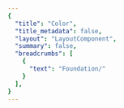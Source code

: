 ```yaml
---
{
  "title": "Color",
  "title_metadata": false,
  "layout": "LayoutComponent",
  "summary": false,
  "breadcrumbs": [
    {
      "text": "Foundation/"
    }
  ],
}
---
```

<cdr-doc-tabs :labels="['Overview', 'Guidelines', 'Brand Palette']">
<template slot="Overview">
<cdr-doc-table-of-contents-shell>
  

Color design tokens store the fundamental color decisions of REI’s visual language:
  - Naming entities to store visual design attributes such as color specifications
  - Replacing hard-coded values such as hex values for color
  - Maintaining a scalable and consistent visual system for UI development
  - Delivering updates to the brand identity with minimal impact to the code
  - Specifying a hierarchical and semantically defined system


## Color Tokens

### Web and Mobile
List of color tokens with descriptions and values. Web and mobile color tokens have identical hex values but the naming pattern differs. For example, color token names are:
  - **For Web:** cdr-color-text-primary-lightmode 
  - **For Android:** cdr_color_text_primary_lightmode

#### Background

| Token              | Token Name and Usage                   | Token Values        |
| :----------------- | :------------------------------------- | :------------------ |
| `CSS code` | **cdr-color-background-form-input-lightmode** <br>Only use for light background color - lightest value    | #ffffff <br>r255  g255  b255  |
| `CSS code` | **cdr-color-background-lighter** <br>Only use for light background color - value is between light and lightest   | #fafafa <br>r250  g250  b250  |
| `CSS code` | **cdr-color-background-light** <br>Only use for light background color <br>  | #f7f7f7 <br>r247  g247  b247  |
| `CSS code` | **cdr-color-background-dark** <br>Only use for dark background color   | #292929 <br>r41  g41  b41  |
| `CSS code` | **cdr-color-background-darker** <br>Only use for dark background color - darkest value   | #1a1a1a <br>r26  g26  b26  |

<br>

#### Typography Colors
##### Text or Foreground Colors on Light Backgrounds

| Token              | Token Name and Usage                   | Token Values        |
| :----------------- | :------------------------------------- | :------------------ |
| `CSS code` | **cdr-color-text-primary-lightmode** <br>Primary body text color on a light background    | #292929<br>r41  g41  b41  |
| `CSS code` | **cdr-color-text-secondary-lightmode** <br>Secondary or supplemental text color on a light background   | #616161<br>r97  g97  b97  |
| `CSS code` | **cdr-color-text-link-lightmode** <br>Link text color on a light background   | #3278ae<br>r50  g120  b174  |
| `CSS code` | **cdr-color-text-disabled-lightmode** <br>Disabled text color for interactive UI elements on a light background   | #b8b8b8<br>r184  g184  b184  |
| `CSS code` | **cdr-color-text-error-lightmode** <br>Error text color on a light background   | #b5292b<br>r181  g41  b43  |

<br>

##### Text or Foreground Colors on Dark Backgrounds

| Token              | Token Name and Usage                   | Token Values        |
| :----------------- | :------------------------------------- | :------------------ |
| `CSS code` | **cdr-color-text-primary-darkmode** <br>Primary body text color on a dark background     | #fafafa<br>r250  g250  b250  |
| `CSS code` | **cdr-color-text-secondary-darkmode** <br>Secondary or supplemental text color on a dark background    | #999999<br>r153  g153  b153  |
| `CSS code` | **cdr-color-text-link-darkmode** <br>Link text color on a dark background    | #5197cd<br>r81  g151  b205  |
| `CSS code` | **cdr-color-text-disabled-darkmode** <br>Disabled text color for interactive UI elements on a dark background    | #616161<br>r97  g97  b97  |
| `CSS code` | **cdr-color-text-error-darkmode** <br>Error text color on a dark background     | #e86868<br>r232  g104  b104  |


<br>

#### Forms Colors
##### Text and Backgrounds for Forms on Light Backgrounds

| Token              | Token Name and Usage                   | Token Values        |
| :----------------- | :------------------------------------- | :------------------ |
| `CSS code` | **cdr-color-text-form-label-lightmode** <br>Label text color for forms on a light background. Can also be used for input entry text    | #292929<br>r41  g41  b41  |
| `CSS code` | **cdr-color-text-form-placeholder-lightmode** <br>Placeholder text color for forms on a light background     | #616161<br>r97  g97  b97  |
| `CSS code` | **cdr-color-text-form-disabled-lightmode** <br>Disabled text color for forms on a light background     | #b8b8b8<br>r184  g184  b184  |
| `CSS code` | **cdr-color-background-form-lightmode** <br>Light background color for forms    | #ffffff<br>r255  g255  b255  |
| `CSS code` | **cdr-color-background-form-input-lightmode** <br>Light background color for input control    | #ffffff<br>r255  g255  b255  |

<br>

##### Text and Backgrounds for Forms on Dark Backgrounds

| Token              | Token Name and Usage                   | Token Values        |
| :----------------- | :------------------------------------- | :------------------ |
| `CSS code` | **cdr-color-text-form-label-darkmode** <br>Label text color for forms on a dark background. Can also be used for input entry text    | #fafafa<br>r250  g250  b250   |
| `CSS code` | **cdr-color-text-form-placeholder-darkmode** <br>Placeholder text color for forms on a dark background     | #999999<br>r153  g153  b153   |
| `CSS code` | **cdr-color-text-form-disabled-darkmode** <br>Disabled text color for forms on a dark background     | #616161<br>r97  g97  b97   |
| `CSS code` | **cdr-color-background-form-darkmode** <br>Dark background color for forms    | #292929<br>r41  g41  b41  |
| `CSS code` | **cdr-color-background-form-input-darkmode** <br>Dark background color for input control    | #292929<br>r41  g41  b41  |

<br>

#### Border Colors
##### For Light Backgrounds

| Token              | Token Name and Usage                   | Token Values        |
| :----------------- | :------------------------------------- | :------------------ |
| `CSS code` | **cdr-color-border-primary-lightmode** <br>Primary border color for light background    | #616161<br>r97  g97  b97  |
| `CSS code` | **cdr-color-border-secondary-lightmode** <br>Secondary border color for light background    | #b8b8b8<br>r184  g184  b184  |
| `CSS code` | **cdr-color-border-disabled-lightmode** <br>Border color for disabled state for light background     | #dadada<br>r218  g218  b218  |
| `CSS code` | **cdr-color-border-error-lightmode** <br>Border color for error validation state for light background     | #e86868<br>r232  g104  b104  |
| `CSS code` | **cdr-color-border-selected-lightmode** <br>     | #2b6692<br><nobr>r43  g102  b146  |

<br>

##### For Dark Backgrounds

| Token              | Token Name and Usage                   | Token Values        |
| :----------------- | :------------------------------------- | :------------------ |
| `CSS code` | **cdr-color-border-secondary-darkmode** <br>Secondary border color for dark background    | #999999<br>r153  g153  b153   | 


<br>

</cdr-doc-table-of-contents-shell>
</template>




<template slot="Guidelines">
<cdr-doc-table-of-contents-shell>

Cedar offers a range of colors designed to be accessed, understood, and used by all people regardless of their age, background, or ability. We meet or exceed color contrast [WCAG AA accessibility standards](https://www.w3.org/WAI/standards-guidelines/wcag/).

## Examples
<do-dont :examples="[
  {
    type: 'do',
    image: 'color-illustrations/color_1_do.png',
    caption: 'use approved background colors to separate content areas'
  },
  {
    type: 'dont',
    image: 'color-illustrations/color_1_dont.png',
    caption: 'use accent colors as backgrounds'
  }
]" />

<br>

<do-dont :examples="[
  {
    type: 'do',
    image: 'color-illustrations/color_2_do.png',
    caption: 'arrange background colors to promote page hierarchy by minimizing shifts in background'
  },
  {
    type: 'dont',
    image: 'color-illustrations/color_2_dont.png',
    caption: 'alternate background colors in visually jarring ways'
  }
]" />

<br>

## Accessibility 
Text choices should be paired with their corresponding background color to ensure accessibility. Legend descriptions for WCAG contrast ratios requirements are:
  - **AAA:** 7:1 for normal text and 4.5:1 for large text 
  - **AA:** 4.5:1 for normal text and 3:1 for large text
  - **AA-LG:** Only for large text, graphical objects and user interface components

Note: Large text is defined as 18 point (typically 24px) or larger or with bold style, 14 point (typically 18.66px) or larger

<br>

### For Light Backgrounds
WCAG color contrast ratios for frequently used Cedar color tokens for text or foreground colors on light background colors.

#### cdr-color-background-lightest
<table>
  <tbody>
    <tr>
      <td> <cdr-img class="cdr-doc-article-img" :src="$withBase(`/color-illustrations/wcag_rating_bkgnd_lightest_primary_4-3.png`)"/> </td>
      <td>cdr-color-text-primary-lightmode  <br>AAA 14.55:1  </td>
    </tr>
    <tr>
      <td> <cdr-img class="cdr-doc-article-img" :src="$withBase(`/color-illustrations/wcag_rating_bkgnd_lightest_secondary_4-3.png`)"/> </td>
      <td>cdr-color-text-secondary-lightmode <br>AA 6.19:1 </td>
    </tr>
    <tr>
      <td> <cdr-img class="cdr-doc-article-img" :src="$withBase(`/color-illustrations/wcag_rating_bkgnd_lightest_link_4-3.png`)"/> </td>
      <td>cdr-color-text-link-lightmode <br>AA 4.74:1 </td>
    </tr>
    <tr>
      <td> <cdr-img class="cdr-doc-article-img" :src="$withBase(`/color-illustrations/wcag_rating_bkgnd_lightest_error_4-3.png`)"/> </td>
      <td>cdr-color-text-error-lightmode <br>AA 6.33:1 </td>
    </tr>
    <tr>
      <td> <cdr-img class="cdr-doc-article-img" :src="$withBase(`/color-illustrations/wcag_rating_bkgnd_lightest_disabled_4-3.png`)"/> </td>
      <td>cdr-color-text-disabled-lightmode <br>FAIL 1.98:1 </td>
    </tr>
  </tbody>
</table>

<br>

#### cdr-color-background-lighter
<table>
  <tbody>
    <tr>
      <td> <cdr-img class="cdr-doc-article-img" :src="$withBase(`/color-illustrations/wcag_rating_bkgnd_lighter_primary_4-3.png`)"/> </td>
      <td>cdr-color-text-primary-lightmode  <br>AAA 13.94:1   </td>
    </tr>
    <tr>
      <td> <cdr-img class="cdr-doc-article-img" :src="$withBase(`/color-illustrations/wcag_rating_bkgnd_lighter_secondary_4-3.png`)"/> </td>
      <td>cdr-color-text-secondary-lightmode <br>AA 5.93:1   </td>
    </tr>
    <tr>
      <td> <cdr-img class="cdr-doc-article-img" :src="$withBase(`/color-illustrations/wcag_rating_bkgnd_lighter_link_4-3.png`)"/> </td>
      <td>cdr-color-text-link-lightmode <br>AA 4.54:1  </td>
    </tr>
    <tr>
      <td> <cdr-img class="cdr-doc-article-img" :src="$withBase(`/color-illustrations/wcag_rating_bkgnd_lighter_error_4-3.png`)"/> </td>
      <td>cdr-color-text-error-lightmode <br>AA 6.07:1 </td>
    </tr>
    <tr>
      <td> <cdr-img class="cdr-doc-article-img" :src="$withBase(`/color-illustrations/wcag_rating_bkgnd_lighter_disabled_4-3.png`)"/> </td>
      <td>cdr-color-text-disabled-lightmode <br>FAIL 1.90:1 </td>
    </tr>
  </tbody>
</table>

<br>

#### cdr-color-background-light
<table>
  <tbody>
    <tr>
      <td> <cdr-img class="cdr-doc-article-img" :src="$withBase(`/color-illustrations/wcag_rating_bkgnd_light_primary_4-3.png`)"/> </td>
      <td>cdr-color-text-primary-lightmode  <br>AAA 13.58:1  </td>
    </tr>
    <tr>
      <td> <cdr-img class="cdr-doc-article-img" :src="$withBase(`/color-illustrations/wcag_rating_bkgnd_light_secondary_4-3.png`)"/> </td>
      <td>cdr-color-text-secondary-lightmode <br>AA 5.78:1  </td>
    </tr>
    <tr>
      <td> <cdr-img class="cdr-doc-article-img" :src="$withBase(`/color-illustrations/wcag_rating_bkgnd_light_link_4-3.png`)"/> </td>
      <td>cdr-color-text-link-lightmode <br>AA-LG 4.42:1 </td>
    </tr>
    <tr>
      <td> <cdr-img class="cdr-doc-article-img" :src="$withBase(`/color-illustrations/wcag_rating_bkgnd_light_error_4-3.png`)"/> </td>
      <td>cdr-color-text-error-lightmode <br>AA 5.91:1 </td>
    </tr>
    <tr>
      <td> <cdr-img class="cdr-doc-article-img" :src="$withBase(`/color-illustrations/wcag_rating_bkgnd_light_disabled_4-3.png`)"/> </td>
      <td>cdr-color-text-disabled-lightmode <br>FAIL 1.85:1  </td>
    </tr>
  </tbody>
</table> 

<br>


### For Dark Backgrounds
WCAG color contrast ratios for frequently used Cedar color tokens for text or foreground colors on dark background colors.

#### cdr-color-background-dark
<table>
  <tbody>
    <tr>
      <td> <cdr-img class="cdr-doc-article-img" :src="$withBase(`/color-illustrations/wcag_rating_bkgnd_dark_primary_4-3.png`)"/> </td>
      <td>cdr-color-text-primary-darkmode  <br>AAA 13.94:1 </td>
    </tr>
    <tr>
      <td> <cdr-img class="cdr-doc-article-img" :src="$withBase(`/color-illustrations/wcag_rating_bkgnd_dark_secondary_4-3.png`)"/> </td>
      <td>cdr-color-text-secondary-darkmode <br>AA 5.11:1 </td>
    </tr>
    <tr>
      <td> <cdr-img class="cdr-doc-article-img" :src="$withBase(`/color-illustrations/wcag_rating_bkgnd_dark_link_4-3.png`)"/> </td>
      <td>cdr-color-text-link-darkmode <br>AA 4.61:1  </td>
    </tr>
    <tr>
      <td> <cdr-img class="cdr-doc-article-img" :src="$withBase(`/color-illustrations/wcag_rating_bkgnd_dark_error_4-3.png`)"/> </td>
      <td>cdr-color-text-error-darkmode <br>AA 4.58:1 </td>
    </tr>
    <tr>
      <td> <cdr-img class="cdr-doc-article-img" :src="$withBase(`/color-illustrations/wcag_rating_bkgnd_dark_disabled_4-3.png`)"/> </td>
      <td>cdr-color-text-disabled-darkmode <br>FAIL 2.35:1  </td>
    </tr>
  </tbody>
</table>

<br>

#### cdr-color-background-darker
<table>
  <tbody>
    <tr>
      <td> <cdr-img class="cdr-doc-article-img" :src="$withBase(`/color-illustrations/wcag_rating_bkgnd_darker_primary_4-3.png`)"/> </td>
      <td>cdr-color-text-primary-darkmode  <br>AAA 16.67:1 </td>
    </tr>
    <tr>
      <td> <cdr-img class="cdr-doc-article-img" :src="$withBase(`/color-illustrations/wcag_rating_bkgnd_darker_secondary_4-3.png`)"/> </td>
      <td>cdr-color-text-secondary-darkmode <br>AA 6.11:1 </td>
    </tr>
    <tr>
      <td> <cdr-img class="cdr-doc-article-img" :src="$withBase(`/color-illustrations/wcag_rating_bkgnd_darker_link_4-3.png`)"/> </td>
      <td>cdr-color-text-link-darkmode <br>AA 5.52:1  </td>
    </tr>
    <tr>
      <td> <cdr-img class="cdr-doc-article-img" :src="$withBase(`/color-illustrations/wcag_rating_bkgnd_darker_error_4-3.png`)"/> </td>
      <td>cdr-color-text-error-darkmode <br>AA 5.48:1 </td>
    </tr>
    <tr>
      <td> <cdr-img class="cdr-doc-article-img" :src="$withBase(`/color-illustrations/wcag_rating_bkgnd_darker_disabled_4-3.png`)"/> </td>
      <td>cdr-color-text-disabled-darkmode <br>FAIL 2.81:1  </td>
    </tr>
  </tbody>
</table>

<br>

</cdr-doc-table-of-contents-shell>
</template>




<template slot="Brand Palette">
<cdr-doc-table-of-contents-shell>

<cdr-doc-alert style="border: 1px solid #c77523; border-left: 8px solid #c77523;">These values are NOT to be used by developers for creating custom UI.<br>If you are extending or modifying an existing Cedar component please work with the design system team to add support for your enhancements.</cdr-doc-alert>

Colors from Cedar’s base color palette are use throughout Cedar components and design recommendations. Use these values when:
  - Requesting or updating for an existing Cedar component
  - Requesting a new token 
  - Developing a new component that will be adopted by Cedar Design System
  
Note that the values on this page:
  - May not have a long lifespan
  - May alter the value more frequently
  - May be used for a wide variety of purposes

**Requesting a Token**
If you have a request for a token that is missing, you can [submit a pull request to the cedar-token repo](https://www.npmjs.com/package/@rei/cdr-tokens#addingupdating-tokens) or ask in the #cedar-users-support Slack channel. View <cdr-link :href=“$withBase(‘/foundation/design-tokens?active-link=adding-tokens-to-the-repository’)“>requirements</cdr-link> in the Adding Tokens to the repository on the Design Tokens article.  

**Developing or Updating Cedar Components**
The Cedar team welcomes contributions from the digital community at REI. If you are interested in contributing design or code, please reach out at in Slack at #cedar-user-support, email cedar@rei.com, or talk to your manager.


## Color Palette
### Grey Colors
Grey colors support the cohesive use of typography, backgrounds, and borders across the digital ecosystem. 

| Color               | Values              | TokenS Using                 |
| :------------------ | :------------------ | :--------------------------- |
| *IMAGE: clean-slate* | #ffffff<br> r255  g255  b255 | cdr-color-background-lightest <br>cdr-color-background-form-lightmode<br>cdr-color-background-form-input-lightmode  |
| *IMAGE: moon-shot* | #fafafa<br>r250  g250  b250 | cdr-color-background-lighter <br>cdr-color-text-primary-darkmode <br>cdr-color-text-form-label-darkmode <br>cdr-color-border-primary-darkmode  |
| *IMAGE: the-tooth* | #f7f7f7<br>r247  g247  b247 | cdr-color-background-light  |
| *IMAGE: partly-cloudy* | #dadada<br>r218  g218  b218 | cdr-color-border-disabled-lightmode  |
| *IMAGE: grey-matter* | #b8b8b8<br>r184  g184  b184 | cdr-color-text-disabled-lightmode <br>cdr-color-text-form-disabled-lightmode <br>cdr-color-border-secondary-lightmode  |
| *IMAGE: holy-smoke* | #999999<br>r153  g153  b153 | cdr-color-text-secondary-darkmode <br>cdr-color-text-form-placeholder-darkmode <br>cdr-color-border-secondary-darkmode   |
| *IMAGE: coal-train* | #7a7a7a<br> r122  g122  b122 | N/A  |
| *IMAGE: taken-for-granite* | #616161<br>r97  g97  b97 | cdr-color-text-secondary-lightmode <br>cdr-color-text-form-placeholder-lightmode <br>cdr-color-text-disabled-darkmode <br>cdr-color-text-form-disabled-darkmode <br>cdr-color-border-primary-lightmode  |
| *IMAGE: threat-level-midnight* | #434343<br>r67  g67  b67 | N/A  |
| *IMAGE: heart-of-darkness* | #292929<br>r41  g41  b41 | cdr-color-background-dark <br>cdr-color-background-form-darkmode <br>cdr-color-background-form-input-darkmode <br>cdr-color-text-primary-lightmode <br>cdr-color-text-form-label-lightmode  |
| *IMAGE: lost-in-space* | #1a1a1a<br>r26  g26  b26  | cdr-color-background-darker  |

<br>

### Tan Colors
Tan or brand colors are core to the co-op. They’re often used as backgrounds when an experience calls for a stronger brand impression.

| Color               | Values              | Tokens Using                 |
| :------------------ | :------------------ | :--------------------------- |
| *IMAGE: moose-tooth* | #faf9f5<br>r250  g249  b245 | N/A  |
| *IMAGE: hissing-llamas* | #f1efe4<br>r241  g239  b228  | N/A  |


<br>

### Blue Colors
Blue colors are used in a variety of scenarios such as prompting user actions, communicating informational messaging, and indicating links within body copy.

| Color               | Values              | Tokens Using                 |
| :------------------ | :------------------ | :--------------------------- |
| *IMAGE: suede-shoes* | #5197cd<br>r81  g151  b205  | cdr-color-text-link-darkmode  |
| *IMAGE: easily-excited* | #3278ae<br>r50  g120  b174  | cdr-color-text-link-lightmode  |
| *IMAGE: closed-on-monday* | #2b6692<br>r43  g102  b146 | cdr-color-border-selected-lightmode  |
| *IMAGE: go-van-gogh* | #1e4e72<br>r30  g78  b114  | N/A  |


<br>

### Green Colors
Green colors are used in a variety of scenarios such as providing feedback for successful form submission.

| Color               | Values              | Tokens Using                 |
| :------------------ | :------------------ | :--------------------------- |
| *IMAGE: thin-mint* | #edf7ee<br> r237  g247  b238  | N/A  |
| *IMAGE: cdr-color-crimp-son-and-clover* | #6c9f71<br> r108  g159  b113  | N/A  |
| *IMAGE: cdr-color-instant-winner* | #367c3c<br> r54  g124  b60  | N/A  |


<br>

### Red Colors
Red colors are used in a variety of scenarios such as announcing sale items and communicating error messaging.

| Color               | Values              | Tokens Using                 |
| :------------------ | :------------------ | :--------------------------- |           
| *IMAGE: snap-decision* | #e86868<br>r232  g104  b104  | cdr-color-text-error-darkmode <br>cdr-color-border-error-lightmode  |
| *IMAGE: attention-grabber* | #c83232<br>r200  g50  b50  | N/A  |
| *IMAGE: high-stakes* | #b5292b<br>r181  g41  b43 | cdr-color-text-error-lightmode  |
| *IMAGE: quick-fixe* | #a12024<br> r161  g32  b36  | N/A  |


<br>

### Yellow Colors
Yellow colors are used in a variety of scenarios such as providing feedback for warning messages.

| Color               | Values              | Tokens Using                 |
| :------------------ | :------------------ | :--------------------------- |
| *IMAGE: light-tension* | #fff5be<br>r255  g245  b190  | N/A  |
| *IMAGE: golden-face* | #f8b877<br>r248  g184  b119  | N/A  |
| *IMAGE: dehydrated-lemon* | #c77523<br>r199  g117  b35 | N/A  |

<br>

</cdr-doc-table-of-contents-shell>
</template>
</cdr-doc-tabs>
